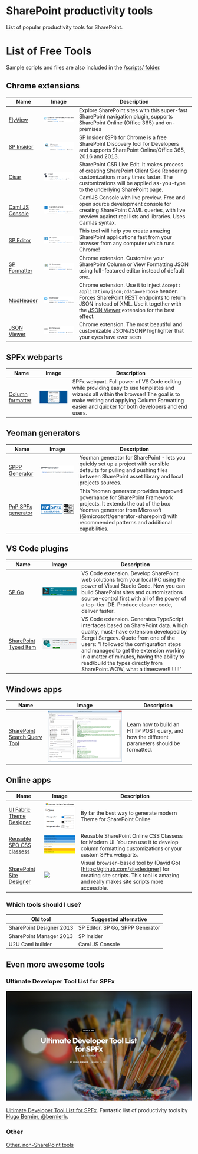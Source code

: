 # SharePoint productivity tools

List of popular productivity tools for SharePoint.

# List of Free Tools

Sample scripts and files are also included in the [/scripts/ folder](/scripts/).


## Chrome extensions
| Name | Image | Description
| ---- | ----- | ------------------ |
| [FlyView](https://chrome.google.com/webstore/detail/flyview-for-sharepoint-an/blmfdjjomajmejdkdbcabhgfonkhfaam) | ![](images/FlyView.png) | Explore SharePoint sites with this super-fast SharePoint navigation plugin, supports SharePoint Online (Office 365) and on-premises
| [SP Insider](https://chrome.google.com/webstore/detail/sp-insider/gjckpigahcbffmeofjfedlffddhfidhj?hl=en) | ![](images/spInsider.png) | SP Insider (SPI) for Chrome is a free SharePoint Discovery tool for Developers and supports SharePoint Online/Office 365, 2016 and 2013. |
| [Cisar](https://chrome.google.com/webstore/detail/cisar/nifbdojdggkboiifaklkamfpjcmgafpo?hl=en) | ![](images/cisar.png) | SharePoint CSR Live Edit. It makes process of creating SharePoint Client Side Rendering customizations many times faster. The customizations will be applied as-you-type to the underlying SharePoint page.  |
| [Caml JS Console](https://chrome.google.com/webstore/detail/camljs-console/ohjcpmdjfihchfhkmimcbklhjdphoeac?hl=en) | ![](images/campljs.png) | CamlJS Console with live preview. Free and open source development console for creating SharePoint CAML queries, with live preview against real lists and libraries. Uses CamlJs syntax. |
| [SP Editor](https://chrome.google.com/webstore/detail/sp-editor/ecblfcmjnbbgaojblcpmjoamegpbodhd?hl=en) | ![](images/speditor.png) | This tool will help you create amazing SharePoint applications fast from your browser from any computer which runs Chrome! |
| [SP Formatter](https://chrome.google.com/webstore/detail/sp-formatter/fmeihfaddhdkoogipahfcjlicglflkhg?hl=en) | ![](images/sp-formatter.png) | Chrome extension. Customize your SharePoint Column or View Formatting JSON using full-featured editor instead of default one.  |
| [ModHeader](https://chrome.google.com/webstore/detail/modheader/idgpnmonknjnojddfkpgkljpfnnfcklj?hl=en) | ![](images/modHeader.png)  | Chrome extension. Use it to inject `Accept: application/json;odata=verbose` header. Forces SharePoint REST endpoints to return JSON instead of XML. Use it together with the [JSON Viewer](https://chrome.google.com/webstore/detail/json-viewer/gbmdgpbipfallnflgajpaliibnhdgobh) extension for the best effect.   |
| [JSON Viewer](https://chrome.google.com/webstore/detail/json-viewer/gbmdgpbipfallnflgajpaliibnhdgobh)  | ![](images/jsonViewer.png) | Chrome extension. The most beautiful and customizable JSON/JSONP highlighter that your eyes have ever seen |


## SPFx webparts
| Name | Image | Description
| ---- | ----- | ------------------ |
| [Column formatter](https://github.com/SharePoint/sp-dev-solutions/tree/master/solutions/ColumnFormatter) | ![](images/columnFormatter.png) | SPFx webpart. Full power of VS Code editing while providing easy to use templates and wizards all within the browser! The goal is to make writing and applying Column Formatting easier and quicker for both developers and end users. |



## Yeoman generators
| Name | Image | Description
| ---- | ----- | ------------------ |
| [SPPP Generator](https://github.com/koltyakov/generator-sppp) | ![](images/sppp-generator.png) | Yeoman generator for SharePoint - lets you quickly set up a project with sensible defaults for pulling and pushing files between SharePoint asset library and local projects sources. | 
| [PnP SPFx generator](https://github.com/pnp/generator-spfx) | ![](images/pnp-generator-spfx.png) | This Yeoman generator provides improved governance for SharePoint Framework projects. It extends the out of the box Yeoman generator from Microsoft (@microsoft/generator-sharepoint) with recommended patterns and additional capabilities. | 


## VS Code plugins
| Name | Image | Description
| ---- | ----- | ------------------ |
| [SP Go](https://marketplace.visualstudio.com/items?itemName=SiteGo.spgo) | ![](images/spGo.png) | VS Code extension. Develop SharePoint web solutions from your local PC using the power of Visual Studio Code. Now you can build SharePoint sites and customizations source-control first with all of the power of a top-tier IDE. Produce cleaner code, deliver faster. | 
| [SharePoint Typed Item](https://marketplace.visualstudio.com/items?itemName=s-kainet.sharepoint-typed-item) | ![](images/sptyped-item.png) | VS Code extension. Generates TypeScript interfaces based on SharePoint data. A high quality, must-have extension developed by Sergei Sergeev. Quote from one of the users: "I followed the configuration steps and managed to get the extension working in a matter of minutes, having the ability to read/build the types directly from SharePoint.WOW, what a timesaver!!!!!!!!" | 


## Windows apps
| Name | Image | Description
| ---- | ----- | ------------------ |
| [SharePoint Search Query Tool](https://github.com/SharePoint/PnP-Tools/tree/master/Solutions/SharePoint.Search.QueryTool) | ![](images/SPSearchQueryTool.png) | Learn how to build an HTTP POST query, and how the different parameters should be formatted. | 


## Online apps

| Name | Image | Description
| ---- | ----- | ------------------ |
| [UI Fabric Theme Designer](https://fabricweb.z5.web.core.windows.net/pr-deploy-site/refs/pull/8933/merge/theming-designer/index.html) | ![](images/UI-Fabric-Theme-Designer.png)| By far the best way to generate modern Theme for SharePoint Online | 
| [Reusable SPO CSS classess](https://zerg00s.github.io/sp-modern-classes) | ![](images/Modern-SPO-Classess.png) | Reusable SharePoint Online CSS Classess for Modern UI. You can use it to develop column formatting customizations or your custom SPFx webparts. |
| [SharePoint Site Designer](https://www.sitedesigner.io) | ![](![image](https://user-images.githubusercontent.com/2797648/170056563-ee710ab0-8ce2-4cd5-9126-6f16f5ff8563.png)) | Visual browser-based tool by (David Go)[https://github.com/sitedesigner] for creating site scripts. This tool is amazing and really makes site scripts more accessible. |


### Which tools should I use?

| Old tool | Suggested alternative |
| -------- | --------------------- |
| SharePoint Designer 2013 | SP Editor, SP Go, SPPP Generator  |
| SharePoint Manager 2013 | SP Insider |
| U2U Caml builder| Caml JS Console |


## Even more awesome tools
### Ultimate Developer Tool List for SPFx
[![Ultimate list](images/Untimate-list-Hugo.png)](https://tahoeninjas.blog/2019/03/14/ultimate-developer-tool-list-for-spfx/)

[Ultimate Developer Tool List for SPFx](https://tahoeninjas.blog/2019/03/14/ultimate-developer-tool-list-for-spfx/). Fantastic list of productivity tools by [Hugo Bernier, @bernierh](https://twitter.com/bernierh?lang=en).

### Other 
[Other, non-SharePoint tools](more-tools/RAEDME.md)
